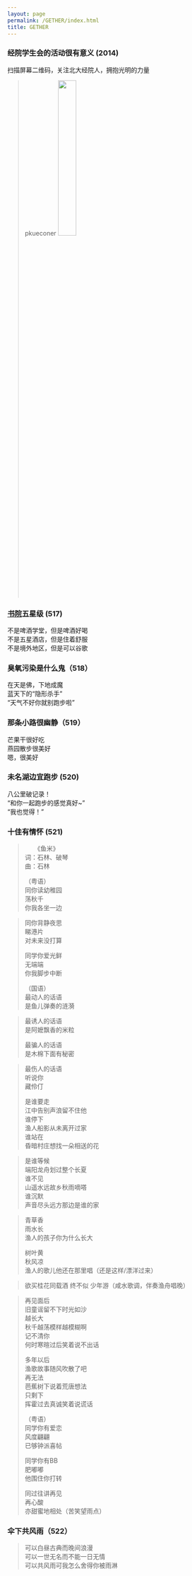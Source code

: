 ```yaml
---
layout: page
permalink: /GETHER/index.html
title: GETHER
---
```


### 经院学生会的活动很有意义 (2014)
扫描屏幕二维码，关注北大经院人，拥抱光明的力量
> pkueconer
> <img src="http://github.com/xinchishenwang/xinchishenwang.github.io/raw/master/images/pkueconer.jpg" width="30%" height="30%" />

### [书院]五星级 (517)
不是啤酒学堂，但是啤酒好喝  
不是五星酒店，但是住着舒服  
不是境外地区，但是可以谷歌  

### 臭氧污染是什么鬼（518）
在天是佛，下地成魔  
蓝天下的“隐形杀手”  
“天气不好你就别跑步啦”  

### 那条小路很幽静（519）
芒果干很好吃  
燕园散步很美好  
嗯，很美好  

### 未名湖边宜跑步 (520)
八公里破记录！  
“和你一起跑步的感觉真好~”  
“我也觉得！”  

### 十佳有情怀 (521)
> 　　《鱼米》  
> 词：石林、破琴  
> 曲：石林  
> 
> （粤语）  
> 同你读幼稚园  
> 荡秋千  
> 你我各坐一边  

> 同你背静夜思  
> 睇港片  
> 对未来没打算  
> 
> 同学你爱光鲜  
> 无端端  
> 你我脚步中断  
> 
> （国语）  
> 最动人的话语  
> 是鱼儿弹奏的涟漪  

> 最诱人的话语  
> 是阿嬷飘香的米粒  
> 
> 最骗人的话语  
> 是木棉下面有秘密  

> 最伤人的话语  
> 听说你  
> 藏伶仃  
> 
> 是谁要走  
> 江中告别声浪留不住他  
> 谁停下  
> 渔人船影从未离开过家  
> 谁站在  
> 昏暗村庄想找一朵相送的花  

> 是谁等候  
> 端阳龙舟划过整个长夏  
> 谁不见  
> 山遥水远故乡秋雨嘀嗒  
> 谁沉默  
> 声音尽头远方那边是谁的家  
 
> 青草香  
> 雨水长  
> 渔人的孩子你为什么长大  
> 
> 树叶黄  
> 秋风凉  
> 渔人的歌儿他还在那里唱（还是这样/漂洋过来）  

> 欲买桂花同载酒 终不似 少年游（咸水歌调，伴奏渔舟唱晚）  

> 再见面后  
> 旧童谣留不下时光如沙  
> 越长大  
> 秋千越荡模样越模糊啊  
> 记不清你  
> 何时寒暄过后笑着说不出话  
> 
> 多年以后  
> 渔歌故事随风吹散了吧  
> 再无法  
> 芭蕉树下说着荒唐想法  
> 只剩下  
> 挥霍过去真诚笑着说谎话  
> 
> （粤语）  
> 同学你有爱恋  
> 风度翩翩  
> 已够钟派喜帖  
> 
> 同学你有BB  
> 肥嘟嘟  
> 他围住你打转  
> 
> 同过往讲再见  
> 再心酸  
> 亦甜蜜地相处（苦笑望雨点）  

### 伞下共风雨（522）
> 可以白昼古典而晚间浪漫  
> 可以一世无名而不能一日无情  
> 可以共风雨可我怎么舍得你被雨淋  

[书院]:http://www.sc.tsinghua.edu.cn/

